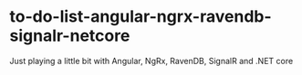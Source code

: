 # to-do-list-angular-ngrx-ravendb-signalr-netcore
Just playing a little bit with Angular, NgRx, RavenDB, SignalR and .NET core
